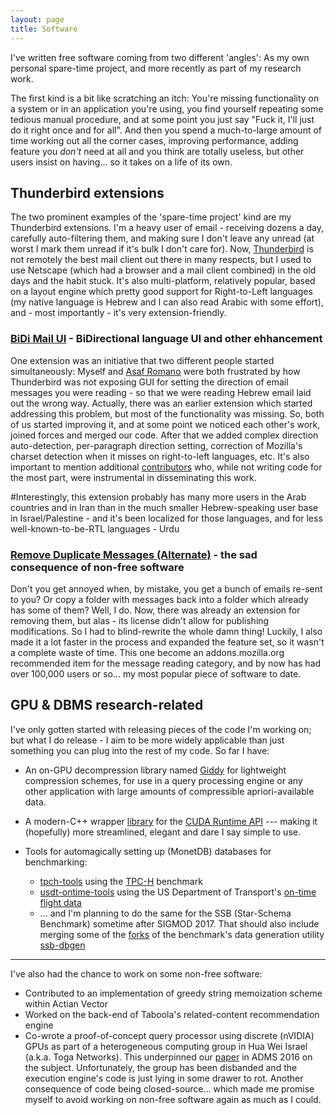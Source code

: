 ```yaml
---
layout: page
title: Software
---
```


I've written free software coming from two different 'angles': As my own personal spare-time project, and more recently as part of my research work.

The first kind is a bit like scratching an itch: You're missing functionality on a system or in an application you're using, you find yourself repeating some tedious manual procedure, and at some point you just say "Fuck it, I'll just do it right once and for all". And then you spend a much-to-large amount of time working out all the corner cases, improving performance, adding feature you _don't_ need at all and you think are totally useless, but other users insist on having... so it takes on a life of its own.

## Thunderbird extensions 

The two prominent examples of the 'spare-time project' kind are my Thunderbird extensions. I'm a heavy user of email - receiving dozens a day, carefully auto-filtering them, and making sure I don't leave any unread (at worst I mark them unread if it's bulk I don't care for). Now, [Thunderbird](https://www.mozilla.org/thunderbird/) is not remotely the best mail client out there in many respects, but I used to use Netscape (which had a browser and a mail client combined) in the old days and the habit stuck. It's also multi-platform, relatively popular, based on a layout engine which pretty good support for Right-to-Left languages (my native language is Hebrew and I can also read Arabic with some effort), and - most importantly - it's very extension-friendly.

### [BiDi Mail UI](https://addons.mozilla.org/en-US/thunderbird/addon/bidi-mail-ui/) - BiDirectional language UI and other ehhancement

One extension was an initiative that two different people started simultaneously: Myself and [Asaf Romano](https://github.com/asaf-romano) were both frustrated by how Thunderbird was not exposing GUI for setting the direction of email messages you were reading - so that we were reading Hebrew email laid out the wrong way. Actually, there was an earlier extension which started addressing this problem, but most of the functionality was missing. So, both of us started improving it, and at some point we noticed each other's work, joined forces and merged our code. After that we added complex direction auto-detection, per-paragraph direction setting, correction of Mozilla's charset detection when it misses on right-to-left languages, etc. It's also important to mention additional [contributors](http://bidiui.mozdev.org/mail/credits.html) who, while not writing code for the most part, were instrumental in disseminating this work.

#Interestingly, this extension probably has many more users in the Arab countries and in Iran than in the much smaller Hebrew-speaking user base in Israel/Palestine - and it's been localized for those languages, and for less well-known-to-be-RTL languages - Urdu


### [Remove Duplicate Messages (Alternate)](https://addons.mozilla.org/addon/remove-duplicate-messages-alte/) - the sad consequence of non-free software

Don't you get annoyed when, by mistake, you get a bunch of emails re-sent to you? Or copy a folder with messages back into a folder which already has some of them? Well, I do. Now, there was already an extension for removing them, but alas - its license didn't allow for publishing modifications. So I had to blind-rewrite the whole damn thing! Luckily, I also made it a lot faster in the process and expanded the feature set, so it wasn't a complete waste of time. This one become an addons.mozilla.org recommended item for the message reading category, and by now has had over 100,000 users or so... my most popular piece of software to date.

## GPU & DBMS research-related

I've only gotten started with releasing pieces of the code I'm working on; but what I do release - I aim to be more widely applicable than just something you can plug into the rest of my code. So far I have:

* An on-GPU decompression library named [Giddy](https://github.com/eyalroz/libgiddy) for lightweight compression schemes, for use in a query processing engine or any other application with large amounts of compressible apriori-available data.
* A modern-C++ wrapper [library](https://github.com/eyalroz/cuda-api-wrappers) for the [CUDA Runtime API](http://docs.nvidia.com/cuda/cuda-runtime-api/) --- making it (hopefully) more streamlined, elegant and dare I say simple to use.
* Tools for automagically setting up (MonetDB) databases for benchmarking:

   * [tpch-tools](https://github.com/eyalroz/tpch-tools) using the [TPC-H](http://www.tpc.org/tpch/) benchmark
   * [usdt-ontime-tools](https://github.com/eyalroz/tpch-tools) using the US Department of Transport's [on-time flight data](https://www.transtats.bts.gov/ONTIME/)
   * ... and I'm planning to do the same for the SSB (Star-Schema Benchmark) sometime after SIGMOD 2017. That should also include merging some of the [forks](https://github.com/electrum/ssb-dbgen/network) of the benchmark's data generation utility [ssb-dbgen](https://github.com/electrum/ssb-dbgen)

---

I've also had the chance to work on some non-free software:

* Contributed to an implementation of greedy string memoization scheme within Actian Vector
* Worked on the back-end of Taboola's related-content recommendation engine
* Co-wrote a proof-of-concept query processor using discrete (nVIDIA) GPUs as part of a heterogeneous computing group in Hua Wei Israel (a.k.a. Toga Networks). This underpinned our [paper](https://www.researchgate.net/publication/308887432_Overtaking_CPU_DBMSes_with_a_GPU_in_Whole-Query_Analytic_Processing_with_Parallelism-Friendly_Execution_Plan_Optimization) in ADMS 2016 on the subject. Unfortunately, the group has been disbanded and the execution engine's code is just lying in some drawer to rot. Another consequence of code being closed-source... which made me promise myself to avoid working on non-free software again as much as I could.

